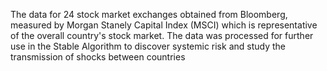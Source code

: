 The data for 24 stock market exchanges obtained from Bloomberg, measured by Morgan Stanely Capital Index 
(MSCI) which is representative of the overall country's stock market. 
The data was processed for further use in the Stable Algorithm to discover systemic risk and study the transmission of shocks between countries
